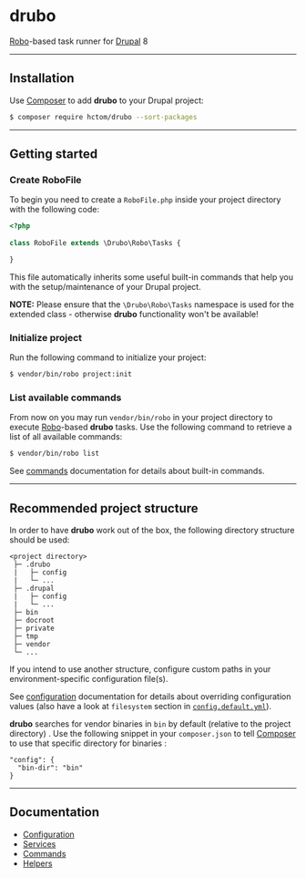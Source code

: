# drubo

[Robo][robo]-based task runner for [Drupal][drupal] 8

---

## Installation

Use [Composer][composer] to add **drubo** to your Drupal project: 

```bash
$ composer require hctom/drubo --sort-packages
```

---

## Getting started

### Create RoboFile

To begin you need to create a ```RoboFile.php``` inside your project directory 
with the following code:

```php
<?php
 
class RoboFile extends \Drubo\Robo\Tasks {

}
```

This file automatically inherits some useful built-in commands that help you 
with the setup/maintenance of your Drupal project.

**NOTE:** Please ensure that the ```\Drubo\Robo\Tasks``` namespace is used for 
the extended class - otherwise **drubo** functionality won't be available!

### Initialize project

Run the following command to initialize your project:

```bash
$ vendor/bin/robo project:init
```

### List available commands

From now on you may run ```vendor/bin/robo``` in your project directory to 
execute [Robo][robo]-based **drubo** tasks. Use the following command to 
retrieve a list of all available commands:

```bash
$ vendor/bin/robo list
```

See [commands][toc.commands] documentation for details about built-in commands.

---

## Recommended project structure

In order to have **drubo** work out of the box, the following directory 
structure should be used:

```
<project directory>
 ├─ .drubo
 |   ├─ config
 |   └─ ...
 ├─ .drupal
 |   ├─ config
 |   └─ ...
 ├─ bin
 ├─ docroot
 ├─ private
 ├─ tmp
 ├─ vendor
 └─ ...
```

If you intend to use another structure, configure custom paths in your 
environment-specific configuration file(s). 

See [configuration][toc.configuration] documentation for details about overriding 
configuration values (also have a look at ```filesystem``` section in
[```config.default.yml```][config]).

**drubo** searches for vendor binaries in ```bin``` by default (relative to the 
project directory) . Use the following snippet in your ```composer.json``` to 
tell [Composer][composer] to use that specific directory for binaries :

```
"config": {
  "bin-dir": "bin"
}
```

---

## Documentation

* [Configuration][toc.configuration]
* [Services][toc.services]
* [Commands][toc.commands]
* [Helpers][toc.helpers]

[composer]: https://getcomposer.org/
[config]: config.default.yml
[drupal]: https://drupal.org/
[robo]: http://robo.li/
[toc.commands]: docs/commands.md
[toc.configuration]: docs/configuration.md
[toc.helpers]: docs/helpers.md
[toc.services]: docs/services.md

